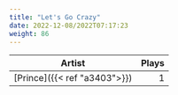 ```yaml
---
title: "Let's Go Crazy"
date: 2022-12-08/2022T07:17:23
weight: 86
---
```




 Artist | Plays 
----- | -----:
[Prince]({{< ref "a3403">}}) | 1
